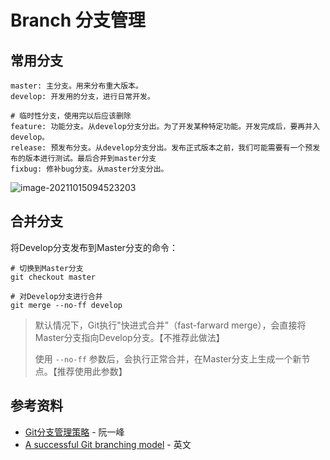 # Branch 分支管理


## 常用分支

```markdown{1-2}
master: 主分支。用来分布重大版本。
develop: 开发用的分支，进行日常开发。

# 临时性分支，使用完以后应该删除
feature: 功能分支。从develop分支分出。为了开发某种特定功能。开发完成后，要再并入develop。
release: 预发布分支。从develop分支分出。发布正式版本之前，我们可能需要有一个预发布的版本进行测试。最后合并到master分支
fixbug: 修补bug分支。从master分支分出。
```

![image-20211015094523203](//gcore.jsdelivr.net/gh/tiancixiong/atips@img-230529/images/software/git-model@2x.png)





## 合并分支

将Develop分支发布到Master分支的命令：

```shell{5}
# 切换到Master分支
git checkout master

# 对Develop分支进行合并
git merge --no-ff develop
```

> 默认情况下，Git执行"快进式合并"（fast-farward merge），会直接将Master分支指向Develop分支。【不推荐此做法】
>
> 使用 `--no-ff` 参数后，会执行正常合并，在Master分支上生成一个新节点。【推荐使用此参数】



## 参考资料

- [Git分支管理策略](https://www.ruanyifeng.com/blog/2012/07/git.html) - 阮一峰
- [A successful Git branching model](https://nvie.com/posts/a-successful-git-branching-model/) - 英文

